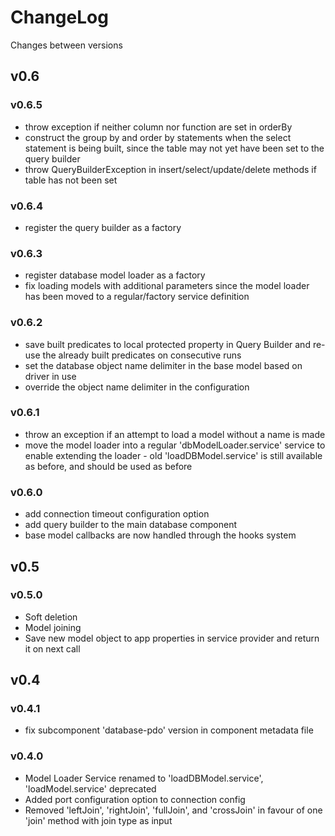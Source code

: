 # ChangeLog

Changes between versions

## v0.6

### v0.6.5

* throw exception if neither column nor function are set in orderBy
* construct the group by and order by statements when the select statement is being
built, since the table may not yet have been set to the query builder
* throw QueryBuilderException in insert/select/update/delete methods if table has
not been set

### v0.6.4

* register the query builder as a factory

### v0.6.3

* register database model loader as a factory
* fix loading models with additional parameters since the model loader has been
moved to a regular/factory service definition

### v0.6.2

* save built predicates to local protected property in Query Builder and re-use
the already built predicates on consecutive runs
* set the database object name delimiter in the base model based on driver in use
* override the object name delimiter in the configuration

### v0.6.1

* throw an exception if an attempt to load a model without a name is made
* move the model loader into a regular 'dbModelLoader.service' service to enable
extending the loader - old 'loadDBModel.service' is still available as before, and
should be used as before

### v0.6.0

* add connection timeout configuration option
* add query builder to the main database component
* base model callbacks are now handled through the hooks system

## v0.5

### v0.5.0

* Soft deletion
* Model joining
* Save new model object to app properties in service provider and return it on next
call

## v0.4

### v0.4.1

* fix subcomponent 'database-pdo' version in component metadata file

### v0.4.0

* Model Loader Service renamed to 'loadDBModel.service', 'loadModel.service' deprecated
* Added port configuration option to connection config
* Removed 'leftJoin', 'rightJoin', 'fullJoin', and 'crossJoin' in favour of one
'join' method with join type as input
